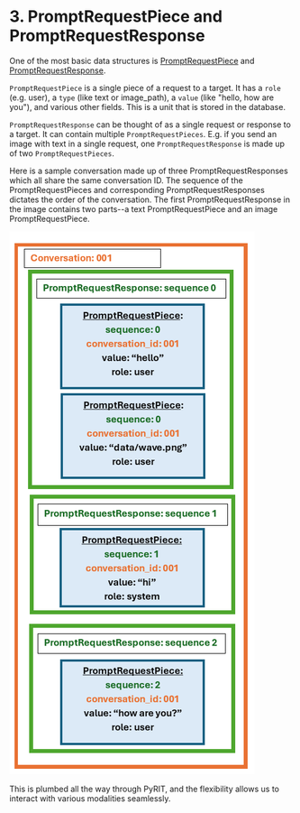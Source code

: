 # 3. PromptRequestPiece and PromptRequestResponse

One of the most basic data structures is [PromptRequestPiece](../../../pyrit/models/prompt_request_piece.py) and [PromptRequestResponse](../../../pyrit/models/prompt_request_response.py).

`PromptRequestPiece` is a single piece of a request to a target. It has a `role` (e.g. user), a `type` (like text or image_path), a `value` (like "hello, how are you"), and various other fields. This is a unit that is stored in the database.

`PromptRequestResponse` can be thought of as a single request or response to a target. It can contain multiple `PromptRequestPieces`. E.g. if you send an image with text in a single request, one `PromptRequestResponse` is made up of two `PromptRequestPieces`.

Here is a sample conversation made up of three PromptRequestResponses which all share the same conversation ID. The sequence of the PromptRequestPieces and corresponding PromptRequestResponses dictates the order of the conversation. The first PromptRequestResponse in the image contains two parts--a text PromptRequestPiece and an image PromptRequestPiece.

![PromptRequestPiece and PromptRequestResponse architecture](../../../assets/prompt_request_piece.png)


This is plumbed all the way through PyRIT, and the flexibility allows us to interact with various modalities seamlessly.
